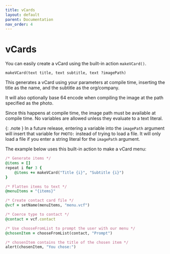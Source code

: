 ```yaml
---
title: vCards
layout: default
parent: Documentation
nav_order: 4
---
```


# vCards

You can easily create a vCard using the built-in action `makeVCard()`.

```
makeVCard(text title, text subtitle, text ?imagePath)
```

This generates a vCard using your parameters at compile time, inserting the title as the name, and the subtitle as the org/company.

It will also optionally base 64 encode when compiling the image at the path specified as the photo.

Since this happens at compile time, the image path must be available at compile time. No variables are allowed unless they evaluate to a text literal.

{: .note }
In a future release, entering a variable into the `imagePath` argument will insert that variable for `PHOTO:` instead of trying to load a file. It will only load a file if you enter a string literal for the `imagePath` argument.

The example below uses this built-in action to make a vCard menu:

```ruby
/* Generate items */
@items = []
repeat i for 3 {
    @items += makeVCard("Title {i}", "Subtitle {i}")
}

/* Flatten items to text */
@menuItems = "{items}"

/* Create contact card file */
@vcf = setName(menuItems, "menu.vcf")

/* Coerce type to contact */
@contact = vcf.contact

/* Use chooseFromList to prompt the user with our menu */
@chosenItem = chooseFromList(contact, "Prompt")

/* chosenItem contains the title of the chosen item */
alert(chosenItem, "You chose:")
```
